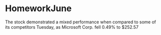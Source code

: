 # HomeworkJune
The stock demonstrated a mixed performance when compared to some of its competitors Tuesday, as Microsoft Corp. fell 0.49% to $252.57

